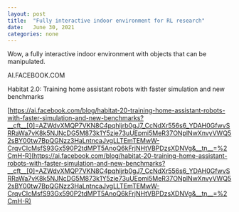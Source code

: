 ```yaml
---
layout: post
title:  "Fully interactive indoor environment for RL research"
date:   June 30, 2021
categories: none
---
```


Wow, a fully interactive indoor environment with objects that can be manipulated.






AI.FACEBOOK.COM




Habitat 2.0: Training home assistant robots with faster simulation and new benchmarks



[https://ai.facebook.com/blog/habitat-20-training-home-assistant-robots-with-faster-simulation-and-new-benchmarks?__cft__[0]=AZWdvXMQP7VKN8C4pqhljrb0gJ7_CcNdXr556s6_YDAH0GfwvSRRaWa7vK8k5NJNcDG5M873k1Y5zie73uUEpmi5MeR37ONplNwXnvyVWQ52sBY00tw7BpQGNzz3HaLntncaJvgLLTEmTEMwW-CrqvCIcMsfS93Gx590P2tdMPT5AnoQ6kFrjNHtVBPDzsXDNVg&__tn__=%2CmH-R](https://ai.facebook.com/blog/habitat-20-training-home-assistant-robots-with-faster-simulation-and-new-benchmarks?__cft__[0]=AZWdvXMQP7VKN8C4pqhljrb0gJ7_CcNdXr556s6_YDAH0GfwvSRRaWa7vK8k5NJNcDG5M873k1Y5zie73uUEpmi5MeR37ONplNwXnvyVWQ52sBY00tw7BpQGNzz3HaLntncaJvgLLTEmTEMwW-CrqvCIcMsfS93Gx590P2tdMPT5AnoQ6kFrjNHtVBPDzsXDNVg&__tn__=%2CmH-R)

 

